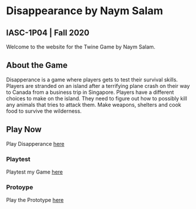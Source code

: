 # Disappearance by Naym Salam
## IASC-1P04 | Fall 2020

Welcome to the website for the Twine Game by Naym Salam.

## About the Game

Disapperance is a game where players gets to test their survival skills. Players are stranded on an island after a terrifying plane crash on their way to Canada from a business trip in Singapore. Players have a different choices to make on the island. They need to figure out how to possibly kill any animals that tries to attack them. Make weapons, shelters and cook food to survive the wilderness.

## Play Now

Play Disapperance [here](Final_build/Dissaperance_FinalBuild.html)

### Playtest

Playtest my Game [here](playtest/playtest)

### Protoype

Play the Prototype [here](Prototype/Dissaperance.html)
